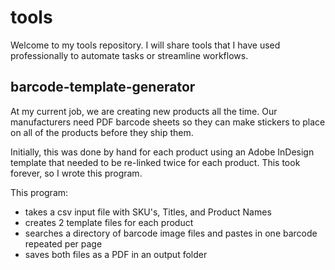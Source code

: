 # tools

Welcome to my tools repository. I will share tools that I have used professionally to automate tasks or streamline workflows.

## barcode-template-generator
At my current job, we are creating new products all the time. Our manufacturers need PDF barcode sheets so they can make stickers to place on all of the products before they ship them. 

Initially, this was done by hand for each product using an Adobe InDesign template that needed to be re-linked twice for each product. This took forever, so I wrote this program.

This program:  
* takes a csv input file with SKU's, Titles, and Product Names
* creates 2 template files for each product
* searches a directory of barcode image files and pastes in one barcode repeated per page
* saves both files as a PDF in an output folder
